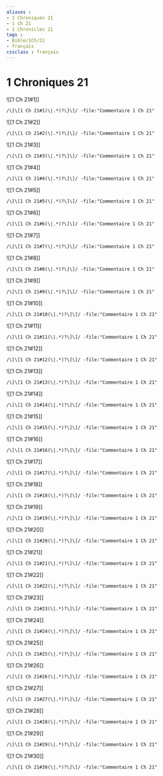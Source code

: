 ```yaml
---
aliases : 
- 1 Chroniques 21
- 1 Ch 21
- 1 Chronicles 21
tags : 
- Bible/1Ch/21
- français
cssclass : français
---
```


# 1 Chroniques 21

![[1 Ch 21#1]]

```query
/\[\[1 Ch 21#1(\|.*)?\]\]/ -file:"Commentaire 1 Ch 21"
```

![[1 Ch 21#2]]

```query
/\[\[1 Ch 21#2(\|.*)?\]\]/ -file:"Commentaire 1 Ch 21"
```

![[1 Ch 21#3]]

```query
/\[\[1 Ch 21#3(\|.*)?\]\]/ -file:"Commentaire 1 Ch 21"
```

![[1 Ch 21#4]]

```query
/\[\[1 Ch 21#4(\|.*)?\]\]/ -file:"Commentaire 1 Ch 21"
```

![[1 Ch 21#5]]

```query
/\[\[1 Ch 21#5(\|.*)?\]\]/ -file:"Commentaire 1 Ch 21"
```

![[1 Ch 21#6]]

```query
/\[\[1 Ch 21#6(\|.*)?\]\]/ -file:"Commentaire 1 Ch 21"
```

![[1 Ch 21#7]]

```query
/\[\[1 Ch 21#7(\|.*)?\]\]/ -file:"Commentaire 1 Ch 21"
```

![[1 Ch 21#8]]

```query
/\[\[1 Ch 21#8(\|.*)?\]\]/ -file:"Commentaire 1 Ch 21"
```

![[1 Ch 21#9]]

```query
/\[\[1 Ch 21#9(\|.*)?\]\]/ -file:"Commentaire 1 Ch 21"
```

![[1 Ch 21#10]]

```query
/\[\[1 Ch 21#10(\|.*)?\]\]/ -file:"Commentaire 1 Ch 21"
```

![[1 Ch 21#11]]

```query
/\[\[1 Ch 21#11(\|.*)?\]\]/ -file:"Commentaire 1 Ch 21"
```

![[1 Ch 21#12]]

```query
/\[\[1 Ch 21#12(\|.*)?\]\]/ -file:"Commentaire 1 Ch 21"
```

![[1 Ch 21#13]]

```query
/\[\[1 Ch 21#13(\|.*)?\]\]/ -file:"Commentaire 1 Ch 21"
```

![[1 Ch 21#14]]

```query
/\[\[1 Ch 21#14(\|.*)?\]\]/ -file:"Commentaire 1 Ch 21"
```

![[1 Ch 21#15]]

```query
/\[\[1 Ch 21#15(\|.*)?\]\]/ -file:"Commentaire 1 Ch 21"
```

![[1 Ch 21#16]]

```query
/\[\[1 Ch 21#16(\|.*)?\]\]/ -file:"Commentaire 1 Ch 21"
```

![[1 Ch 21#17]]

```query
/\[\[1 Ch 21#17(\|.*)?\]\]/ -file:"Commentaire 1 Ch 21"
```

![[1 Ch 21#18]]

```query
/\[\[1 Ch 21#18(\|.*)?\]\]/ -file:"Commentaire 1 Ch 21"
```

![[1 Ch 21#19]]

```query
/\[\[1 Ch 21#19(\|.*)?\]\]/ -file:"Commentaire 1 Ch 21"
```

![[1 Ch 21#20]]

```query
/\[\[1 Ch 21#20(\|.*)?\]\]/ -file:"Commentaire 1 Ch 21"
```

![[1 Ch 21#21]]

```query
/\[\[1 Ch 21#21(\|.*)?\]\]/ -file:"Commentaire 1 Ch 21"
```

![[1 Ch 21#22]]

```query
/\[\[1 Ch 21#22(\|.*)?\]\]/ -file:"Commentaire 1 Ch 21"
```

![[1 Ch 21#23]]

```query
/\[\[1 Ch 21#23(\|.*)?\]\]/ -file:"Commentaire 1 Ch 21"
```

![[1 Ch 21#24]]

```query
/\[\[1 Ch 21#24(\|.*)?\]\]/ -file:"Commentaire 1 Ch 21"
```

![[1 Ch 21#25]]

```query
/\[\[1 Ch 21#25(\|.*)?\]\]/ -file:"Commentaire 1 Ch 21"
```

![[1 Ch 21#26]]

```query
/\[\[1 Ch 21#26(\|.*)?\]\]/ -file:"Commentaire 1 Ch 21"
```

![[1 Ch 21#27]]

```query
/\[\[1 Ch 21#27(\|.*)?\]\]/ -file:"Commentaire 1 Ch 21"
```

![[1 Ch 21#28]]

```query
/\[\[1 Ch 21#28(\|.*)?\]\]/ -file:"Commentaire 1 Ch 21"
```

![[1 Ch 21#29]]

```query
/\[\[1 Ch 21#29(\|.*)?\]\]/ -file:"Commentaire 1 Ch 21"
```

![[1 Ch 21#30]]

```query
/\[\[1 Ch 21#30(\|.*)?\]\]/ -file:"Commentaire 1 Ch 21"
```

